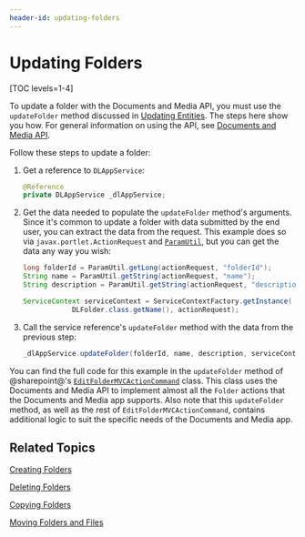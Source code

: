 ```yaml
---
header-id: updating-folders
---
```


# Updating Folders

[TOC levels=1-4]

To update a folder with the Documents and Media API, you must use the 
`updateFolder` method discussed in 
[Updating Entities](/docs/7-2/frameworks/-/knowledge_base/f/updating-entities). 
The steps here show you how. For general information on using the API, see 
[Documents and Media API](/docs/7-2/frameworks/-/knowledge_base/f/documents-and-media-api). 

Follow these steps to update a folder: 

1.  Get a reference to `DLAppService`: 

    ```java
    @Reference
    private DLAppService _dlAppService;
    ```

2.  Get the data needed to populate the `updateFolder` method's arguments. Since 
    it's common to update a folder with data submitted by the end user, you can 
    extract the data from the request. This example does so via 
    `javax.portlet.ActionRequest` and 
    [`ParamUtil`](@platform-ref@/7.2-latest/javadocs/portal-kernel/com/liferay/portal/kernel/util/ParamUtil.html), 
    but you can get the data any way you wish: 

    ```java
    long folderId = ParamUtil.getLong(actionRequest, "folderId");
    String name = ParamUtil.getString(actionRequest, "name");
    String description = ParamUtil.getString(actionRequest, "description");

    ServiceContext serviceContext = ServiceContextFactory.getInstance(
                DLFolder.class.getName(), actionRequest);
    ```

<!--Uncomment once article is available
    For more information on `ServiceContext`, see the tutorial 
    Understanding ServiceContext. 
-->

3.  Call the service reference's `updateFolder` method with the data from the 
    previous step: 

    ```java
    _dlAppService.updateFolder(folderId, name, description, serviceContext);
    ```

You can find the full code for this example in the `updateFolder` method of 
@sharepoint@'s 
[`EditFolderMVCActionCommand`](https://github.com/liferay/liferay-portal/blob/master/modules/apps/document-library/document-library-web/src/main/java/com/liferay/document/library/web/internal/portlet/action/EditFolderMVCActionCommand.java) 
class. This class uses the Documents and Media API to implement almost all the 
`Folder` actions that the Documents and Media app supports. Also note that 
this `updateFolder` method, as well as the rest of `EditFolderMVCActionCommand`, 
contains additional logic to suit the specific needs of the Documents and Media 
app. 

## Related Topics

[Creating Folders](/docs/7-2/frameworks/-/knowledge_base/f/creating-folders)

[Deleting Folders](/docs/7-2/frameworks/-/knowledge_base/f/deleting-folders)

[Copying Folders](/docs/7-2/frameworks/-/knowledge_base/f/copying-folders)

[Moving Folders and Files](/docs/7-2/frameworks/-/knowledge_base/f/moving-folders-and-files)
